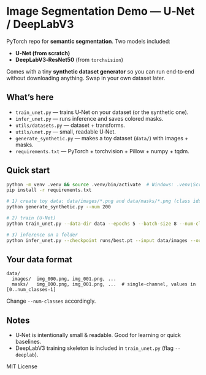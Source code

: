 # Image Segmentation Demo — U‑Net / DeepLabV3

 PyTorch repo for **semantic segmentation**. Two models included:
- **U‑Net (from scratch)**
- **DeepLabV3‑ResNet50** (from `torchvision`)

Comes with a tiny **synthetic dataset generator** so you can run end‑to‑end without downloading anything. Swap in your own dataset later.

## What’s here
- `train_unet.py` — trains U‑Net on your dataset (or the synthetic one).
- `infer_unet.py` — runs inference and saves colored masks.
- `utils/datasets.py` — dataset + transforms.
- `utils/unet.py` — small, readable U‑Net.
- `generate_synthetic.py` — makes a toy dataset (`data/`) with images + masks.
- `requirements.txt` — PyTorch + torchvision + Pillow + numpy + tqdm.

## Quick start
```bash
python -m venv .venv && source .venv/bin/activate  # Windows: .venv\Scripts\activate
pip install -r requirements.txt

# 1) create toy data: data/images/*.png and data/masks/*.png (class ids 0..N)
python generate_synthetic.py --num 200

# 2) train (U-Net)
python train_unet.py --data-dir data --epochs 5 --batch-size 8 --num-classes 3

# 3) inference on a folder
python infer_unet.py --checkpoint runs/best.pt --input data/images --out out_masks --num-classes 3
```

## Your data format
```
data/
  images/  img_000.png, img_001.png, ...
  masks/   img_000.png, img_001.png, ...  # single‑channel, values in [0..num_classes-1]
```
Change `--num-classes` accordingly.

## Notes
- U‑Net is intentionally small & readable. Good for learning or quick baselines.
- DeepLabV3 training skeleton is included in `train_unet.py` (flag `--deeplab`).

MIT License
